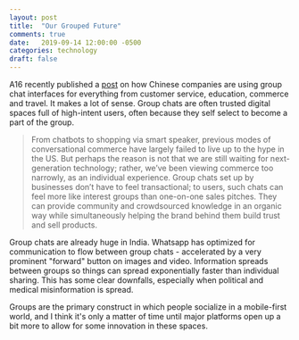 ```yaml
---
layout: post
title:  "Our Grouped Future"
comments: true
date:   2019-09-14 12:00:00 -0500
categories: technology
draft: false
---
```


A16 recently published a [post](https://a16z.com/2019/09/06/china-is-cashing-in-on-group-chats/) on how Chinese companies are using group chat interfaces for everything from customer service, education, commerce and travel. It makes a lot of sense. Group chats are often trusted digital spaces full of high-intent users, often because they self select to become a part of the group.

> From chatbots to shopping via smart speaker, previous modes of conversational commerce have largely failed to live up to the hype in the US. But perhaps the reason is not that we are still waiting for next-generation technology; rather, we’ve been viewing commerce too narrowly, as an individual experience. Group chats set up by businesses don’t have to feel transactional; to users, such chats can feel more like interest groups than one-on-one sales pitches. They can provide community and crowdsourced knowledge in an organic way while simultaneously helping the brand behind them build trust and sell products.

Group chats are already huge in India. Whatsapp has optimized for communication to flow between group chats - accelerated by a very prominent "forward" button on images and video. Information spreads between groups so things can spread exponentially faster than individual sharing. This has some clear downfalls, especially when political and medical misinformation is spread.

Groups are the primary construct in which people socialize in a mobile-first world, and I think it's only a matter of time until major platforms open up a bit more to allow for some innovation in these spaces.